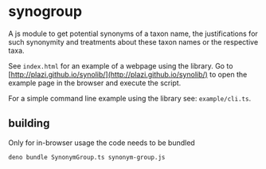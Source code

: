 # synogroup

A js module to get potential synonyms of a taxon name, the justifications for
such synonymity and treatments about these taxon names or the respective taxa.

See `index.html` for an example of a webpage using the library. Go to
[http://plazi.github.io/synolib/](http://plazi.github.io/synolib/) to open the example page in the browser
and execute the script.

For a simple command line example using the library see: `example/cli.ts`.

## building

Only for in-browser usage the code needs to be bundled

    deno bundle SynonymGroup.ts synonym-group.js
